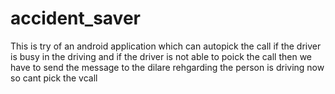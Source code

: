 # accident_saver
This is try of an android application which can autopick the call if the driver is busy in the driving and if the driver is not able to poick the call then we have to send the message to the dilare rehgarding the person is driving now so cant pick the vcall
